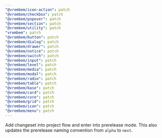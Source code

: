 ```yaml
---
"@vrembem/icon-action": patch
"@vrembem/checkbox": patch
"@vrembem/popover": patch
"@vrembem/section": patch
"@vrembem/utility": patch
"vrembem": patch
"@vrembem/button": patch
"@vrembem/dialog": patch
"@vrembem/drawer": patch
"@vrembem/notice": patch
"@vrembem/switch": patch
"@vrembem/input": patch
"@vrembem/level": patch
"@vrembem/media": patch
"@vrembem/modal": patch
"@vrembem/radio": patch
"@vrembem/table": patch
"@vrembem/base": patch
"@vrembem/card": patch
"@vrembem/core": patch
"@vrembem/grid": patch
"@vrembem/icon": patch
"@vrembem/menu": patch
---
```


Add changeset into project flow and enter into prerelease mode. This also updates the prerelease naming convention from `alpha` to `next`.
